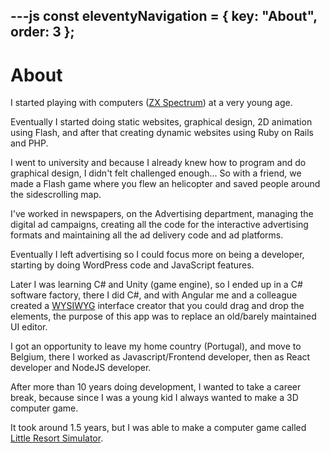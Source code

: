 ---js
const eleventyNavigation = {
	key: "About",
	order: 3
};
---
# About

I started playing with computers ([ZX Spectrum](https://en.wikipedia.org/wiki/ZX_Spectrum)) at a very young age.

Eventually I started doing static websites, graphical design, 2D animation using Flash, and after that creating dynamic websites using Ruby on Rails and PHP.

I went to university and because I already knew how to program and do graphical design, I didn't felt challenged enough... So with a friend, we made a Flash game where you flew an helicopter and saved people around the sidescrolling map.

I've worked in newspapers, on the Advertising department, managing the digital ad campaigns, creating all the code for the interactive advertising formats and maintaining all the ad delivery code and ad platforms.

Eventually I left advertising so I could focus more on being a developer, starting by doing WordPress code and JavaScript features.

Later I was learning C# and Unity (game engine), so I ended up in a C# software factory, there I did C#, and with Angular me and a colleague created a [WYSIWYG](https://en.wikipedia.org/wiki/WYSIWYG) interface creator that you could drag and drop the elements, the purpose of this app was to replace an old/barely maintained UI editor.

I got an opportunity to leave my home country (Portugal), and move to Belgium, there I worked as Javascript/Frontend developer, then as React developer and NodeJS developer.

After more than 10 years doing development, I wanted to take a career break, because since I was a young kid I always wanted to make a 3D computer game.

It took around 1.5 years, but I was able to make a computer game called [Little Resort Simulator](https://store.steampowered.com/app/3323050/Little_Resort_Simulator/).
